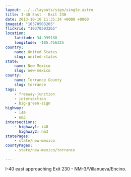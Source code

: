 ```yaml
---
layout: ../../layouts/sign/single.astro
title: I-40 East - Exit 230
date: 2013-10-10 11:35:34 +0000 +0000
imageid: "10370503265"
flickrid: "10370503265"
location:
    latitude: 34.999188
    longitude: -105.456325
country:
    name: United States
    slug: united-states
state:
    name: New Mexico
    slug: new-mexico
county:
    name: Torrance County
    slug: torrance
tags:
    - freeway-junction
    - intersection
    - big-green-sign
highway:
    - i40
    - nm3
intersections:
    - highway1: i40
      highway2: nm3
statePages:
    - state/new-mexico
countyPages:
    - state/new-mexico/torrance

---
```

I-40 east approaching Exit 230 - NM-3/Villanueva/Encino.